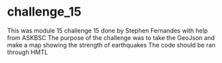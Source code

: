 # challenge_15
This was module 15 challenge 15 done by Stephen Fernandes with help from ASKBSC
The purpose of the challenge was to take the GeoJson and make a map showing the strength of earthquakes 
The code should be ran through HMTL 
